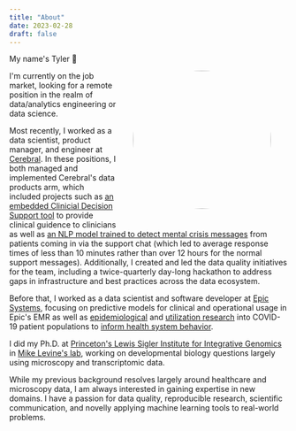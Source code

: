 ```yaml
---
title: "About"
date: 2023-02-28
draft: false
---
```

<img style="float:right;border-radius: 50%;margin:30px" src="../images/headshot.png" height=250/> 

My name's Tyler <html>&#128075;</html>

I'm currently on the job market, looking for a remote position in the realm of data/analytics engineering or data science. 

Most recently, I worked as a data scientist, product manager, and engineer at [Cerebral](https://cerebral.com). In these positions, I both managed and implemented Cerebral's data products arm, which included projects such as [an embedded Clinicial Decision Support tool](https://www.fiercehealthcare.com/health-tech/embattled-startup-cerebral-tripling-down-clinical-quality-efforts-ceo-says-amid-0#:~:text=The%20company%20built%20a%20clinical%20decision%20support%20tool%20to%20encourage%20clinicians%20to%20follow%20evidence%2Dbased%20decisions%20and%20provide%20clinical%20guidelines%20for%20prescribing%20patterns%2C%20Mou%C2%A0said.) to provide clinical guidence to clinicians as well as [an NLP model trained to detect mental crisis messages](https://cerebral.com/blog/how-cerebral-is-improving-response-times-to-help-patients-in-crisis) from patients coming in via the support chat (which led to average response times of less than 10 minutes rather than over 12 hours for the normal support messages). Additionally, I created and led the data quality initiatives for the team, including a twice-quarterly day-long hackathon to address gaps in infrastructure and best practices across the data ecosystem.

Before that, I worked as a data scientist and software developer at [Epic Systems](https://epic.com), focusing on predictive models for clinical and operational usage in Epic's EMR as well as [epidemiological](https://epicresearch.org/articles/sepsis-and-mortality-rates-are-higher-in-patients-hospitalized-for-covid-19-than-for-influenza) and [utilization research](https://www.kff.org/health-costs/issue-brief/how-were-hospital-admissions-impacted-by-covid-19-trends-in-overall-and-non-covid-19-hospital-admissions-through-august-8-2020/) into COVID-19 patient populations to [inform health system behavior](https://epicresearch.org/articles/cancer-screenings-are-still-lagging). 

I did my Ph.D. at [Princeton's Lewis Sigler Institute for Integrative Genomics](https://www.princeton.edu/) in [Mike Levine's lab](https://www.mikelevinelab.com/), working on developmental biology questions largely using microscopy and transcriptomic data. 

While my previous background resolves largely around healthcare and microscopy data, I am always interested in gaining expertise in new domains. I have a passion for data quality, reproducible research, scientific communication, and novelly applying machine learning tools to real-world problems. 